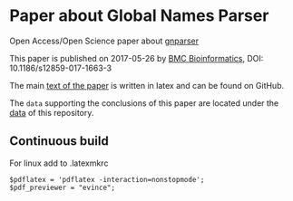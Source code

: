 Paper about Global Names Parser
===============================

Open Access/Open Science paper about [gnparser]

This paper is published on 2017-05-26 by [BMC Bioinformatics][bmc-pub],
DOI: 10.1186/s12859-017-1663-3

The main [text of the paper][paper] is written in latex and can be found
on GitHub.

The ``data`` supporting the conclusions of this paper are located under the
[data](directory) of this repository.

Continuous build
----------------

For linux add to .latexmkrc

```
$pdflatex = 'pdflatex -interaction=nonstopmode';
$pdf_previewer = "evince";
```

[gnparser]: https://github.com/GlobalNamesArchitecture/gnparser
[gn]: http://globalnames.org
[paper]: /gnparser.tex
[data]: https://github.com/GlobalNamesArchitecture/gnparser-paper/tree/master/data
[bmc-pub]: https://bmcbioinformatics.biomedcentral.com/articles/10.1186/s12859-017-1663-3
